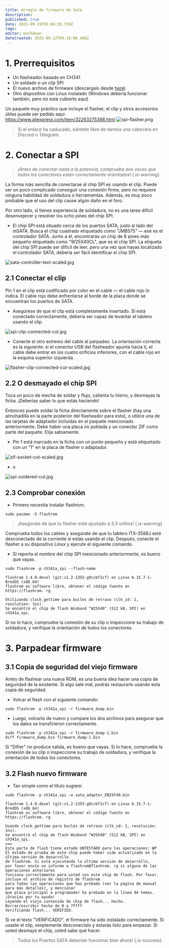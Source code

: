 ```yaml
---
title: Arreglo de firmware de Sata
description:
published: true
date: 2025-09-19T05:04:35.739Z
tags:
editor: markdown
dateCreated: 2025-09-12T09:18:06.486Z
---
```


# 1. Prerrequisitos

- Un flasheador basado en CH341
- Un soldado o un clip SPI
- El nuevo archivo de firmware (descargalo desde [here](/wiki-itx3588j-pics/satafw/sata_adapter_en25f40.bin))
- Otro dispositivo con Linux instalado (Windows debería funcionar también, pero no está cubierto aquí)

Un paquete muy práctico que incluye el flasher, el clip y otros accesorios útiles puede ser pedido aquí:
https://www.aliexpress.com/item/32263275388.html
![spi-flasher.png](/wiki-itx3588j-pics/spi-flasher.png)

> Si el enlace ha caducado, siéntete libre de darnos una cabecera en Discord o Telegram.

# 2. Conectar a SPI

> _¡Antes de conectar nada a la potencia, comprueba dos veces que todos los conectores estén correctamente orientados!_
> {.is-warning}

La forma más sencilla de conectarse al chip SPI es usando el clip. Puede ser un poco complicado conseguir una conexión firme, pero no requiere ninguna habilidad de soldadura o herramientas. Además, es muy poco probable que el uso del clip cause algún daño en el foro.

Por otro lado, si tienes experiencia de soldadura, no es una tarea difícil desenvejecer y resolver los ocho pines del chip SPI.

- El chip SPI está situado cerca de los puertos SATA, justo al lado del mSATA. Busca el chip cuadrado etiquetado como "JMB575" — ese es el controlador SATA. Junto a él, encontrarás un chip de 8 pines más pequeño etiquetado como "W25X40CL", que es el chip SPI. La etiqueta del chip SPI puede ser difícil de leer, pero una vez que hayas localizado el controlador SATA, debería ser fácil identificar el chip SPI.

![sata-controller-text-scaled.jpg](/wiki-itx3588j-pics/sata-controller-text-scaled.jpg)

## 2.1 Conectar el clip

Pin 1 en el clip está codificado por color en el cable — el cable rojo lo indica. El cable rojo debe enfrentarse al borde de la placa donde se encuentran los puertos de SATA.

- Asegúrese de que el clip está completamente insertado. Si está conectado correctamente, debería ser capaz de levantar el tablero usando el clip.

![spi-clip-connected-cut.jpg](/wiki-itx3588j-pics/spi-clip-connected-cut.jpg)

- Conecte el otro extremo del cable al parpadeo. La orientación correcta es la siguiente: si el conector USB del flasheador apunta hacia ti, el cable debe entrar en los cuatro orificios inferiores, con el cable rojo en la esquina superior izquierda.

![flasher-clip-connected-cut-scaled.jpg](/wiki-itx3588j-pics/flasher-clip-connected-cut-scaled.jpg)

## 2.2 O desmayado el chip SPI

Toca un poco de mecha de soldar y flujo, calienta tu hierro, y desmayas la ficha. ¡Deberías saber lo que estás haciendo!

Entonces puede soldar la ficha directamente sobre el flasher (hay una almohadilla en la parte posterior del flasheador para esto), o utilice una de las tarjetas de adaptador incluidas en el paquete mencionado anteriormente.
Debe haber una placa no poblada y un conector ZIF como parte del paquete. Elija sabiamente.

- Pin 1 está marcado en la ficha con un punto pequeño y está etiquetado con un "1" en la placa de flasher o adaptador.

![zif-socket-cut-scaled.jpg](/wiki-itx3588j-pics/zif-socket-cut-scaled.jpg)

- o

![spi-soldered-cut.jpg](/wiki-itx3588j-pics/spi-soldered-cut.jpg)

## 2.3 Comprobar conexión

- Primero necesita instalar flashrom.

```
sudo pacman -S flashrom
```

> ¡Asegúrate de que tu flasher esté ajustado a 3.3 voltios!
> {.is-warning}

Comprueba todos los cables y asegúrate de que tu tablero ITX-3588J esté desconectado de la corriente si estás usando el clip.
Después, conecte el flasher a su dispositivo Linux y ejecute el siguiente comando.

- Si reporta el nombre del chip SPI mencionado anteriormente, es bueno que vayas.

```
sudo flashrom -p ch341a_spi --flash-name
```

```
flashrom 1.4.0-devel (git:v1.2-1355-g9ccbf1cf) en Linux 6.15.7-1-BredOS (x86_64)
flashrom es software libre, obtener el código fuente en https://flashrom. rg

Utilizando clock_gettime para bucles de retraso (clk_id: 1, resolution: 1ns).
Se encontró el chip de flash Winbond "W25X40" (512 kB, SPI) en ch341a_spi.
```

Si no lo hace, compruebe la conexión de su clip o inspeccione su trabajo de soldadura, y verifique la orientación de todos los conectores.

# 3. Parpadear firmware

## 3.1 Copia de seguridad del viejo firmware

Antes de flashear una nueva ROM, es una buena idea hacer una copia de seguridad de la existente.
Si algo sale mal, podrás restaurarlo usando esta copia de seguridad.

- Volcar el flash con el siguiente comando:

```
sudo flashrom -p ch341a_spi -r firmware_dump.bin
```

- Luego, volcarlo de nuevo y compare los dos archivos para asegurar que los datos se transfirieron correctamente.

```
sudo flashrom -p ch341a_spi -r firmware_dump-1.bin
diff firmware_dump.bin firmware_dump-1.bin
```

Si "Difier" no produce salida, es bueno que vayas.
Si lo hace, compruebe la conexión de su clip o inspeccione su trabajo de soldadura, y verifique la orientación de todos los conectores.

## 3.2 Flash nuevo firmware

- Tan simple como el título sugiere:

```
sudo flashrom -p ch341a_spi -w sata_adapter_EN25F40.bin 
```

```
flashrom 1.4.0-devel (git:v1.2-1355-g9ccbf1cf) en Linux 6.15.7-1-BredOS (x86_64)
flashrom es software libre, obtener el código fuente en https://flashrom. rg

Usando clock_gettime para bucles de retraso (clk_id: 1, resolución: 1ns).
Se encontró el chip de flash Winbond "W25X40" (512 kB, SPI) en ch341a_spi.
===
Esta parte de flash tiene estado UNTESTADO para las operaciones: WP
El estado de prueba de este chip puede haber sido actualizado en la última versión de desarrollo
de flashrom. Si está ejecutando la última versión de desarrollo,
por favor envíe un informe a flashrom@flashrom. rg si alguna de las operaciones anteriores
funciona correctamente para usted con este chip de flash. Por favor, incluye el archivo de registro de flashrom
para todas las operaciones que has probado (ver la página de manual para más detalles), y mencionar
que placa principal o programador ha probado en la línea de temas.
¡Gracias por tu ayuda!
Leyendo el viejo contenido de chip de flash... hecho.
Borrar/escribir hecho de 0 a 7ffff
Verificando flash... VERIFIED.
```

Si ve el texto "VERIFICADO", el firmware ha sido instalado correctamente. Si usaste el clip, simplemente desconectalo y estarás listo para empezar. Si usted desmayó el chip, usted sabe qué hacer.

> Todos los Puertos SATA deberían funcionar bien ahora!
> {.is-success}
